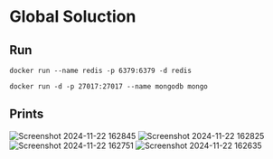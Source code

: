 # Global Soluction

## Run
```docker run --name redis -p 6379:6379 -d redis```

```docker run -d -p 27017:27017 --name mongodb mongo```

## Prints
![Screenshot 2024-11-22 162845](https://github.com/user-attachments/assets/d0b46d33-6e64-4f08-97ec-30f16ddccbc9)
![Screenshot 2024-11-22 162825](https://github.com/user-attachments/assets/78b34be9-d39e-484f-bffd-71d4c2fc3940)
![Screenshot 2024-11-22 162751](https://github.com/user-attachments/assets/ffc05625-7be4-41af-97ca-376dd983e075)
![Screenshot 2024-11-22 162635](https://github.com/user-attachments/assets/ab2ea1d4-b78f-4561-9479-bcee621e7bc0)
